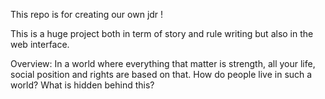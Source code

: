 This repo is for creating our own jdr !

This is a huge project both in term of story and rule writing but also in the web interface.

Overview:
In a world where everything that matter is strength, all your life, social position and rights are based on that.
How do people live in such a world? What is hidden behind this?
